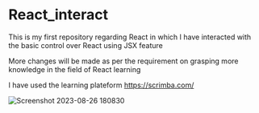 # React_interact
This is my first repository regarding React in which I have interacted with the basic control over React using JSX feature 





More changes will be made as per the requirement on grasping more knowledge in the field of React learning 

I have used the learning plateform https://scrimba.com/




![Screenshot 2023-08-26 180830](https://github.com/aryat10/React_interact/assets/107941072/be2c6cbe-0926-4539-8cbe-72f552e71ed0)
